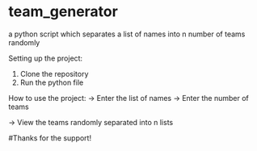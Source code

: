# team_generator
a python script which separates a list of names into n number of teams randomly

Setting up the project:
1. Clone the repository
2. Run the python file

How to use the project:
-> Enter the list of names 
-> Enter the number of teams

-> View the teams randomly separated into n lists

#Thanks for the support!
